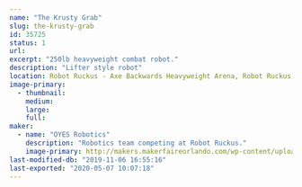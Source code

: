 ```yaml
---
name: "The Krusty Grab"
slug: the-krusty-grab
id: 35725
status: 1
url: 
excerpt: "250lb heavyweight combat robot."
description: "Lifter style robot"
location: Robot Ruckus - Axe Backwards Heavyweight Arena, Robot Ruckus - Small Arena
image-primary:
  - thumbnail: 
    medium: 
    large: 
    full: 
maker:
  - name: "OYES Robotics"
    description: "Robotics team competing at Robot Ruckus."
    image-primary: http://makers.makerfaireorlando.com/wp-content/uploads/2019/08/End-Game-Team-D2109-1024x683.jpg
last-modified-db: "2019-11-06 16:55:16"
last-exported: "2020-05-07 10:07:18"
---
```

